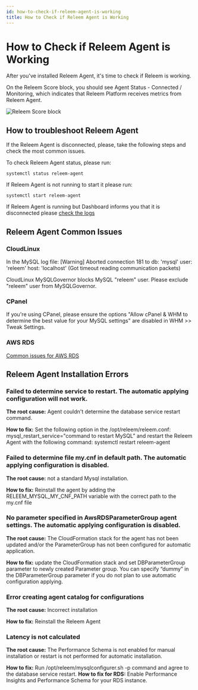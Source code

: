 ```yaml
---
id: how-to-check-if-releem-agent-is-working
title: How to Check if Releem Agent is Working
---
```


# How to Check if Releem Agent is Working

After you've installed Releem Agent, it's time to check if Releem is working.

On the Releem Score block, you should see Agent Status - Connected / Monitoring, which indicates that Releem Platform receives metrics from Releem Agent.

![Releem Score block](/img/dashboard-releem-score.png)

## How to troubleshoot Releem Agent
If the Releem Agent is disconnected, please, take the following steps and check the most common issues.

To check Releem Agent status, please run:

```
systemctl status releem-agent
```

If Releem Agent is not running to start it please run:
```
systemctl start releem-agent
```
If Releem Agent is running but Dashboard informs you that it is disconnected please [check the logs](/releem-agent/how-to-check-logs)

## Releem Agent Common Issues

### CloudLinux 

In the MySQL log file: [Warning] Aborted connection 181 to db: 'mysql' user: 'releem' host: 'localhost' (Got timeout reading communication packets)

CloudLinux MySQLGovernor blocks MySQL "releem" user.
Please exclude "releem" user from MySQLGovernor.

### CPanel

If you're using CPanel, please ensure the options "Allow cPanel & WHM to determine the best value for your MySQL settings" are disabled in WHM >> Tweak Settings.

### AWS RDS
[Common issues for AWS RDS](/releem-agent/installation-guides/cloud-managed-aws-rds-automatic-installation#common-issues-for-aws-rds)


## Releem Agent Installation Errors
### Failed to determine service to restart. The automatic applying configuration will not work.
**The root cause:** Agent couldn't determine the database service restart command.

**How to fix:** Set the following option in the /opt/releem/releem.conf: mysql_restart_service="command to restart MySQL” and restart the Releem Agent with the following command: systemctl restart releem-agent

### Failed to determine file my.cnf in default path. The automatic applying configuration is disabled.
**The root cause:** not a standard Mysql installation.

**How to fix:** Reinstall the agent by adding the RELEEM_MYSQL_MY_CNF_PATH variable with the correct path to the my.cnf file

### No parameter specified in AwsRDSParameterGroup agent settings. The automatic applying configuration is disabled.
**The root cause:** The CloudFormation stack for the agent has not been updated and/or the ParameterGroup has not been configured for automatic application.

**How to fix:** update the CloudFormation stack and set DBParameterGroup parameter to newly created Parameter group.
You can specify “dummy” in the DBParameterGroup parameter if you do not plan to use automatic configuration applying.

### Error creating agent catalog for configurations
**The root cause:** Incorrect installation

**How to fix:** Reinstall the Releem Agent

### Latency is not calculated
**The root cause:** The Performance Schema is not enabled for manual installation or restart is not performed for automatic installation.

**How to fix:** Run /opt/releem/mysqlconfigurer.sh -p command and agree to the database service restart.
**How to fix for RDS:** Enable Performance Insights and Performance Schema for your RDS instance.

